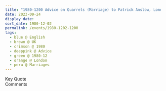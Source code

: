 ```yaml
---
title: "1980-1200 Advice on Quarrels (Marriage) to Patrick Anslow, London, UK"
date: 2023-09-24
display_date: 
sort_date: 1980-12-02
permalink: /events/1980-1202-1200
tags:
  - blue @ English
  - brown @ UK
  - crimson @ 1980
  - deeppink @ Advice
  - green @ 1980-12
  - orange @ London
  - peru @ Marriages
---
```


<wave-list>
  <list-title color="green" width="75">Key Quote</list-title>
  <list-item color="BlanchedAlmond"  width="200"></list-item>
  <list-item color="Lavender"></list-item>
  <list-item color="BlanchedAlmond"></list-item>
</wave-list>

<br>

<wave-list>
  <list-title color="green" width="75">Comments</list-title>
  <list-item color="BlanchedAlmond"  width="200"></list-item>
  <list-item color="Lavender"></list-item>
  <list-item color="BlanchedAlmond"></list-item>
</wave-list>
